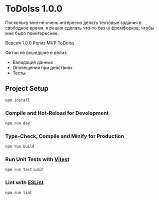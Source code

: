 # ToDoIss 1.0.0
Поскольку мне не очень интересно делать тестовые задания в свободное время,
я решил сделать что-то без ui фремфорков, чтобы мне было поинтереснее.

Версия 1.0.0
Релиз MVP ToDoIss

Фитчи не вошедшие в релиз:
* Валидация данных
* Оповещения при действиях
* Тесты



## Project Setup

```sh
npm install
```

### Compile and Hot-Reload for Development

```sh
npm run dev
```

### Type-Check, Compile and Minify for Production

```sh
npm run build
```

### Run Unit Tests with [Vitest](https://vitest.dev/)

```sh
npm run test:unit
```

### Lint with [ESLint](https://eslint.org/)

```sh
npm run lint
```
